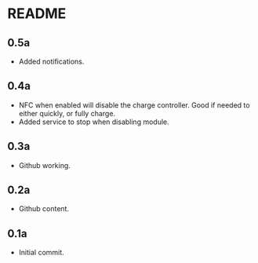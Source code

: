 # README

## 0.5a
- Added notifications.

## 0.4a
- NFC when enabled will disable the charge controller. Good if needed to either quickly, or fully charge.
- Added service to stop when disabling module.

## 0.3a
- Github working.

## 0.2a
- Github content.

## 0.1a
- Initial commit.